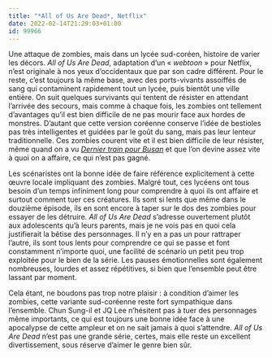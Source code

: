 ```yaml
---
title: "*All of Us Are Dead*, Netflix"
date: 2022-02-14T21:29:03+01:00
id: 99966
---
```


Une attaque de zombies, mais dans un lycée sud-coréen, histoire de varier les décors. *All of Us Are Dead*, adaptation d’un « *webtoon* » pour Netflix, n’est originale à nos yeux d’occidentaux que par son cadre différent. Pour le reste, c’est toujours la même base, avec des ports-vivants assoiffés de sang qui contaminent rapidement tout un lycée, puis bientôt une ville entière. On suit quelques survivants qui tentent de résister en attendant l’arrivée des secours, mais comme à chaque fois, les zombies ont tellement d’avantages qu’il est bien difficile de ne pas mourir face aux hordes de monstres. D’autant que cette version coréenne conserve l’idée de bestioles pas très intelligentes et guidées par le goût du sang, mais pas leur lenteur traditionnelle. Ces zombies courent vite et il est bien difficile de leur résister, même quand on a vu *[Dernier train pour Busan](https://voiretmanger.fr/dernier-train-busan-yeon/)* et que l’on devine assez vite à quoi on a affaire, ce qui n’est pas gagné.

Les scénaristes ont la bonne idée de faire référence explicitement à cette œuvre locale impliquant des zombies. Malgré tout, ces lycéens ont tous besoin d’un temps infiniment long pour comprendre à quoi ils ont affaire et surtout comment tuer ces créatures. Ils sont si lents que même dans le douzième épisode, ils en sont encore à taper sur le dos des zombies pour essayer de les détruire. *All of Us Are Dead* s’adresse ouvertement plutôt aux adolescents qu’à leurs parents, mais je ne vois pas en quoi cela justifierait la bêtise des personnages. Il n’y en a pas un pour rattraper l’autre, ils sont tous lents pour comprendre ce qui se passe et font constamment n’importe quoi, une facilité de scénario un petit peu trop exploitée pour le bien de la série. Les pauses émotionnelles sont également nombreuses, lourdes et assez répétitives, si bien que l’ensemble peut être lassant par moment. 

Cela étant, ne boudons pas trop notre plaisir : à condition d’aimer les zombies, cette variante sud-coréenne reste fort sympathique dans l’ensemble. Chun Sung-il et JQ Lee n’hésitent pas à tuer des personnages même importants, ce qui est toujours une bonne idée face à une apocalypse de cette ampleur et on ne sait jamais à quoi s’attendre. *All of Us Are Dead* n’est pas une grande série, certes, mais elle reste un excellent divertissement, sous réserve d’aimer le genre bien sûr. 
